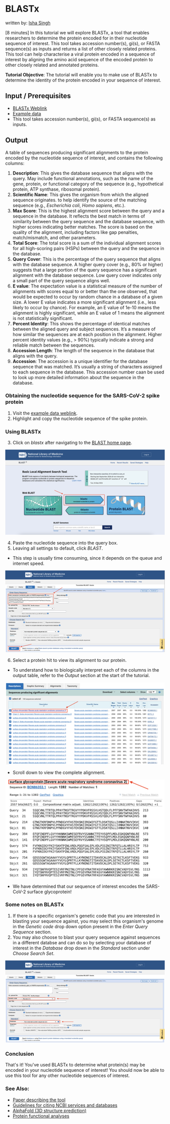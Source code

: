 # BLASTx
written by: [Isha Singh](https://github.com/its-isha-singh)

[8 minutes] In this tutorial we will explore BLASTx, a tool that enables researchers to determine
the protein encoded for in their nucleotide sequence of interest. This tool takes
accession number(s), gi(s), or FASTA sequence(s) as inputs and returns a list of
other closely related proteins. This tool can help characterise a viral protein
encoded in a sequence of interest by aligning the amino acid sequence of the encoded
protein to other closely related and annotated proteins.

**Tutorial Objective**: The tutorial will enable you to make use of BLASTx to
determine the identity of the protein encoded in your sequence of interest.

## Input / Prerequisites
- [BLASTx Weblink](https://blast.ncbi.nlm.nih.gov/Blast.cgi)
- [Example data](https://www.ncbi.nlm.nih.gov/nuccore/NC_045512.2?report=fasta&log$=seqview)
- This tool takes accession number(s), gi(s), or FASTA sequence(s) as inputs.

## Output

A table of sequences producing significant alignments to the protein encoded by
the nucleotide sequence of interest, and contains the following columns:

1. **Description**: This gives the database sequence that aligns with the query. May include
functional annotations, such as the name of the gene, protein, or functional category
of the sequence (e.g., hypothetical protein, ATP synthase, ribosomal protein).
2. **Scientific Name**: This gives the organism from which the aligned sequence originates.
to help identify the source of the matching sequence (e.g., _Escherichia coli_,
_Homo sapiens_, etc.).
3. **Max Score**: This is the highest alignment score between the query and a sequence
in the database. It reflects the best match in terms of similarity between the
query sequence and the database sequence, with higher scores indicating better
matches. The score is based on the quality of the alignment, including factors
like gap penalties, match/mismatch, and other parameters.
4. **Total Score**: The total score is a sum of the individual alignment scores for
all high-scoring pairs (HSPs) between the query and the sequence in the database.
5. **Query Cover**: This is the percentage of the query sequence that aligns with
the database sequence. A higher query cover (e.g., 80% or higher) suggests that a
large portion of the query sequence has a significant alignment with the database
sequence. Low query cover indicates only a small part of the query sequence aligns well.
6. **E value**: The expectation value is a statistical measure of the number of
alignments with scores equal to or better than the one observed, that would be
expected to occur by random chance in a database of a given size. A lower E value
indicates a more significant alignment (i.e., less likely to occur by chance).
For example, an E value of 1e-10 means the alignment is highly significant, while
an E value of 1 means the alignment is not statistically significant.
7. **Percent Identity**: This shows the percentage of identical matches between
the aligned query and subject sequences. It’s a measure of how similar the sequences
are at each position in the alignment. Higher percent identity values (e.g., > 90%)
typically indicate a strong and reliable match between the sequences.
8. **Accession Length**: The length of the sequence in the database that aligns with
the query.
9. **Accession**: The accession is a unique identifier for the database sequence
that was matched. It’s usually a string of characters assigned to each sequence in
the database. This accession number caan be used to look up more detailed information
about the sequence in the database.

### Obtaining the nucleotide sequence for the SARS-CoV-2 spike protein

1. Visit the [example data weblink](https://www.ncbi.nlm.nih.gov/nuccore/NC_045512.2?report=fasta&log$=seqview).
2. Highlight and copy the nucleotide sequence of the spike protein.

### Using BLASTx

3. Click on _blastx_ after navigating to the [BLAST home page](https://blast.ncbi.nlm.nih.gov/Blast.cgi).

![](img/BLASTx/1-BLAST_home.png)

4. Paste the nucleotide sequence into the query box.
5. Leaving all settings to default, click _BLAST_.
- This step is usually time consuming, since it depends on the queue and internet speed.

![](img/BLASTx/2-blastx.png)

6. Select a protein hit to view its alignment to our protein.
- To understand how to biologically interpret each of the columns in the output
table, refer to the _Output_ section at the start of the tutorial.

![](img/BLASTx/3-hit_table.png)

- Scroll down to view the complete alignment.

![](img/BLASTx/4-hit_alignment.png)

- We have determined that our sequence of interest encodes the SARS-CoV-2 surface
glycoprotein!

### Some notes on BLASTx

1. If there is a specific organism's genetic code that you are interested in blasting
your sequence against, you may select this organism's genome in the _Genetic code_
drop down option present in the _Enter Query Sequence_ section.
2. You may also choose to blast your query sequence against sequences in a different
databse and can do so by selecting your database of interest in the _Database_ drop
down in the _Standard_ section under _Choose Search Set_.

![](img/BLASTx/5-notes_on_blast.png)

### Conclusion

That's it! You've used BLASTx to determine what protein(s) may be encoded in your
nucleotide sequence of interest! You should now be able to use this tool for any other
nucleotide sequences of interest.

### See Also:

- [Paper describing the tool](https://pubmed.ncbi.nlm.nih.gov/2231712/)
- [Guidelines for citing NCBI services and databases](https://support.nlm.nih.gov/kbArticle/?pn=KA-03391)
- [AlphaFold (3D structure prediction)](https://alphafold.ebi.ac.uk/)
- [Protein functional analyses](https://www.ebi.ac.uk/Tools/pfa/)